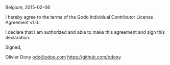 Belgium, 2015-02-06

I hereby agree to the terms of the Godo Individual Contributor License
Agreement v1.0.

I declare that I am authorized and able to make this agreement and sign this
declaration.

Signed,

Olivier Dony odo@odoo.com https://github.com/odony
